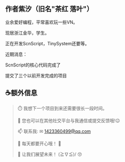 ## 作者紫汐（旧名"茶红 落叶"）

业余爱好编程，平常喜欢玩一些VN。

现居浙江金华，学生。

正在开发ScnScript，TinySystem还要等。

近期消息：

ScnScript的核心代码完成了

提交了三个以前开发完成的项目
 
## ☕额外信息
> 
> ⏱️ 我想下一个项目到来还需要很长一段时间。
>
> 💬 您也可以在其他社交平台与我通信或提交反馈哦!😉
>
> 📫 联系我: ✉ 1423360499@qq.com
>
> 🎇 每天都要开心哦！ 🎉
> 
> 🌈 让我们展望未来！  (≧∇≦)/ 😚
